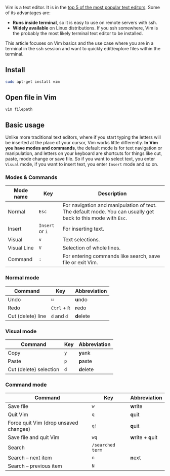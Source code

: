 Vim is a text editor. It is in the [top 5 of the most popular text editors][vim]. Some of its advantages are:

* **Runs inside terminal**, so it is easy to use on remote servers with ssh.
* **Widely available** on Linux distributions. If you ssh somewhere, Vim is the probably the most likely terminal text editor to be installed.

This article focuses on Vim basics and the use case where you are in a terminal in the ssh session and want to quickly edit/explore files within the terminal.

## Install

```bash
sudo apt-get install vim
```

## Open file in Vim

```bash
vim filepath
```

## Basic usage

Unlike more traditional text editors, where if you start typing the letters will be inserted at the place of your cursor, Vim works little differently. **In Vim you have modes and commands**, the default mode is for text navigation or manipulation, and letters on your keyboard are shortcuts for things like cut, paste, mode change or save file. So if you want to select text, you enter `Visual` mode, if you want to insert text, you enter `Insert` mode and so on.

### Modes & Commands

| Mode name   | Key             | Description                                                                                                  |
| ----------- | --------------- | ------------------------------------------------------------------------------------------------------------ |
| Normal      | `Esc`           | For navigation and manipulation of text. The default mode. You can usually get back to this mode with `Esc`. |
| Insert      | `Insert` or `i` | For inserting text.                                                                                          |
| Visual      | `v`             | Text selections.                                                                                             |
| Visual Line | `V`             | Selection of whole lines.                                                                                    |
| Command     | `:`             | For entering commands like search, save file or exit Vim.                                                    |

### Normal mode

| Command           | Key          | Abbreviation |
| ----------------- | ------------ | ------------ |
| Undo              | `u`          | **u**ndo     |
| Redo              | `Ctrl` + `R` | **r**edo     |
| Cut (delete) line | `d` and `d`  | **d**elete   |

### Visual mode

| Command                | Key | Abbreviation |
| ---------------------- | --- | ------------ |
| Copy                   | `y` | **y**ank     |
| Paste                  | `p` | **p**aste    |
| Cut (delete) selection | `d` | **d**elete   |

### Command mode

| Command                               | Key              | Abbreviation         |
| ------------------------------------- | ---------------- | -------------------- |
| Save file                             | `w`              | **w**rite            |
| Quit Vim                              | `q`              | **q**uit             |
| Force quit Vim (drop unsaved changes) | `q!`             | **q**uit             |
| Save file and quit Vim                | `wq`             | **w**rite + **q**uit |
| Search                                | `/searched term` |                      |
| Search &ndash; next item              | `n`              | **n**ext             |
| Search &ndash; previous item          | `N`              |                      |

[vim]: https://insights.stackoverflow.com/survey/2017#technology-most-popular-developer-environments-by-occupation
